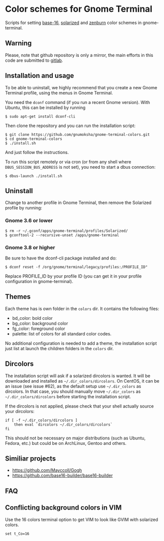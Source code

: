 # Color schemes for Gnome Terminal

Scripts for setting [base-16](https://github.com/chriskempson/base16-gnome-terminal), [solarized](https://github.com/Anthony25/gnome-terminal-colors-solarized) and [zenburn](http://kippura.org/zenburnpage/) color schemes in gnome-terminal.

## Warning
Please, note that github repository is only a mirror, the main efforts in this code are submitted to [gitlab](https://gitlab.com/gnumoksha/gnome-terminal-colors).

## Installation and usage

To be able to uninstall, we highly recommend that you create a new Gnome
Terminal profile, using the menus in Gnome Terminal.

You need the `dconf` command (if you run a recent Gnome version). With Ubuntu,
this can be installed by running

    $ sudo apt-get install dconf-cli

Then clone the repository and you can run the installation script:

    $ git clone https://github.com/gnumoksha/gnome-terminal-colors.git
    $ cd gnome-terminal-colors
    $ ./install.sh

And just follow the instructions.

To run this script remotely or via cron (or from any shell where
`DBUS_SESSION_BUS_ADDRESS` is not set), you need to start a dbus connection:

    $ dbus-launch ./install.sh

## Uninstall

Change to another profile in Gnome Terminal, then remove the Solarized profile
by running:

### Gnome 3.6 or lower

    $ rm -r ~/.gconf/apps/gnome-terminal/profiles/Solarized/
    $ gconftool-2 --recursive-unset /apps/gnome-terminal

### Gnome 3.8 or higher

Be sure to have the dconf-cli package installed and do:

    $ dconf reset -f /org/gnome/terminal/legacy/profiles:/PROFILE_ID"

Replace PROFILE_ID by your profile ID (you can get it in your profile
configuration in gnome-terminal).

## Themes

Each theme has is own folder in the `colors` dir. It contains the following
files:

  * bd_color: bold color
  * bg_color: background color
  * fg_color: foreground color
  * palette: list of colors for all standard color codes.

No additional configuration is needed to add a theme, the installation script
just list at launch the children folders in the `colors` dir.

## Dircolors

The installation script will ask if a solarized dircolors is wanted. It will be
downloaded and installed as `~/.dir_colors/dircolors`. On CentOS, it can be an
issue (see issue #62), as the default setup use `~/.dir_colors` as dircolors.
In that case, you should manually move `~/.dir_colors` as
`~/.dir_colors/dircolors` before starting the installation script.

If the dircolors is not applied, please check that your shell actually source
your dircolors:
```
if [ -f ~/.dir_colors/dircolors ]
    then eval `dircolors ~/.dir_colors/dircolors`
fi
```

This should not be necessary on major distributions (such as Ubuntu, Fedora,
etc.) but could be on ArchLinux, Gentoo and others.

## Similiar projects
* https://github.com/Mayccoll/Gogh
* https://github.com/base16-builder/base16-builder

## FAQ

Conflicting background colors in VIM
------------------------------------

Use the 16 colors terminal option to get VIM to look like GVIM with solarized
colors.

    set t_Co=16

